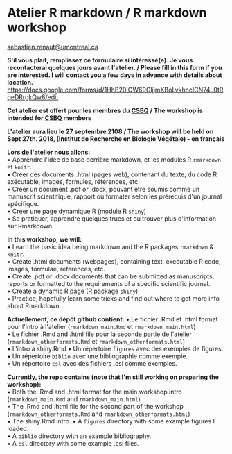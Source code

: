 # Atelier R markdown / R markdown workshop
sebastien.renaut@umontreal.ca

**S'il vous plait, remplissez ce formulaire si intéressé(e). Je vous recontacterai quelques jours avant l'atelier. / Please fill in this form if you are interested. I will contact you a few days in advance with details about location.**
https://docs.google.com/forms/d/1HhB20IOW69GljjmXBoLvkhncICN74L0tRqeDRrgkQw8/edit

**Cet atelier est offert pour les membres du [CSBQ](http://qcbs.ca/) / The workshop is intended for [CSBQ](http://qcbs.ca/) members**

**L'atelier aura lieu le 27 septembre 2108 / The workshop will be held on Sept 27th. 2018, (Institut de Recherche en Biologie Végétale) - en français**

**Lors de l'atelier nous allons:**  
• Apprendre l'idée de base derrière markdown, et les modules R `rmarkdown` et `knitr`.   
• Créer des documents .html (pages web), contenant du texte, du code R exécutable, images, formules, références, etc.  
• Créer un document .pdf or .docx, pouvant être soumis comme un manuscrit scientifique, rapport où formater selon les prérequis d'un journal spécifique.  
• Créer une page dynamique R (module R `shiny`)  
• Se pratiquer, apprendre quelques trucs et ou trouver plus d'information sur Rmarkdown.

**In this workshop, we will:**  
• Learn the basic idea being markdown and the R packages `rmarkdown` & `knitr`.  
• Create .html documents (webpages), containing text, executable R code, images, formulae, references, etc.  
• Create .pdf or .docx documents that can be submitted as manuscripts, reports or formatted to the requirements of a specific scientific journal.  
• Create a dynamic R page (R package `shiny`)  
• Practice, hopefully learn some tricks and find out where to get more info about Rmarkdown.  

**Actuellement, ce dépôt github contient:**
• Le fichier .Rmd et .html format pour l'intro à l'atelier (`rmarkdown_main.Rmd` et `rmarkdown_main.html`)  
• Le fichier .Rmd and .html file pour la seconde partie de l'atelier (`rmarkdown_otherformats.Rmd` et `rmarkdown_otherformats.html`)   
• L'intro à shiny.Rmd
• Un répertoire `figures` avec des exemples de figures.
• Un répertoire `biblio` avec une bibliographie comme exemple.  
• Un répertoire `csl` avec des fichiers .csl comme exemples. 

**Currently, the repo contains (note that I'm still working on preparing the workshop):**    
• Both the .Rmd and .html format for the main workshop intro (`rmarkdown_main.Rmd` and `rmarkdown_main.html`)  
• The .Rmd and .html file for the second part of the workshop (`rmarkdown_otherformats.Rmd` and `rmarkdown_otherformats.html`)   
• The shiny.Rmd intro.
• A `figures` directory with some example figures I loaded.  
• A `biblio` directory with an example bibliography.  
• A `csl` directory with some example .csl files.  

